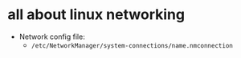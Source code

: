 # all about linux networking

- Network config file:
    - `/etc/NetworkManager/system-connections/name.nmconnection`

